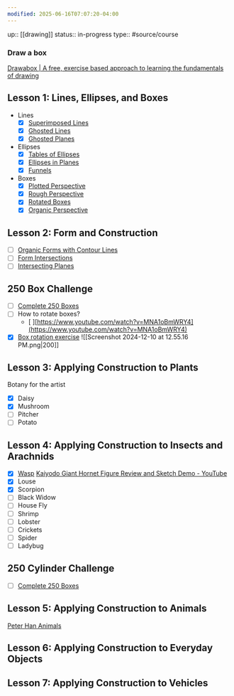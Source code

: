 ```yaml
---
modified: 2025-06-16T07:07:20-04:00
---
```

up:: [[drawing]]
status:: in-progress
type:: #source/course

### Draw a box

[Drawabox | A free, exercise based approach to learning the fundamentals of drawing](https://drawabox.com/)

## Lesson 1: Lines, Ellipses, and Boxes
- Lines
	- [x] [Superimposed Lines](https://drawabox.com/lesson/1/superimposedlines)
	- [x] [Ghosted Lines](https://drawabox.com/lesson/1/ghostedlines)
	- [x] [Ghosted Planes](https://drawabox.com/lesson/1/ghostedplanes)
- Ellipses
	- [x] [Tables of Ellipses](https://drawabox.com/lesson/1/tablesofellipses)
	- [x] [Ellipses in Planes](https://drawabox.com/lesson/1/ellipsesinplanes)
	- [x] [Funnels](https://drawabox.com/lesson/1/funnels)
- Boxes
	- [x] [Plotted Perspective](https://drawabox.com/lesson/1/plottedperspective)
	- [x] [Rough Perspective](https://drawabox.com/lesson/1/roughperspective)
	- [x] [Rotated Boxes](https://drawabox.com/lesson/1/rotatedboxes)
	- [x] [Organic Perspective](https://drawabox.com/lesson/1/organicperspective)
## Lesson 2: Form and Construction
- [ ] [Organic Forms with Contour Lines](https://drawabox.com/lesson/2/organicforms)
- [ ] [Form Intersections](https://drawabox.com/lesson/2/formintersections)
- [ ] [Intersecting Planes](https://drawabox.com/lesson/2/intersectingplanes)

## 250 Box Challenge
- [ ] [Complete 250 Boxes](https://drawabox.com/250box)
- [ ] How to rotate boxes?
	- [ ][https://www.youtube.com/watch?v=MNA1oBmWRY4](https://www.youtube.com/watch?v=MNA1oBmWRY4)
- [x] [Box rotation exercise](https://www.youtube.com/watch?v=FEyoaEibF08&t=660s)
	![[Screenshot 2024-12-10 at 12.55.16 PM.png|200]]
## Lesson 3: Applying Construction to Plants
Botany for the artist
- [x] Daisy
- [x] Mushroom
- [ ] Pitcher
- [ ] Potato

## Lesson 4: Applying Construction to Insects and Arachnids
- [x] [Wasp](https://drawabox.com/lesson/4/2/video)
	[Kaiyodo Giant Hornet Figure Review and Sketch Demo - YouTube](https://www.youtube.com/watch?v=OjHwwCcJUrA&list=LL&index=6)
- [x] Louse
- [x] Scorpion
- [ ] Black Widow
- [ ] House Fly
- [ ] Shrimp
- [ ] Lobster
- [ ] Crickets
- [ ] Spider
- [ ] Ladybug

## 250 Cylinder Challenge
- [ ] [Complete 250 Boxes](https://drawabox.com/250box)

## Lesson 5: Applying Construction to Animals
[Peter Han Animals](https://www.youtube.com/watch?v=oYTPjYH0sEc&list=LL&index=7)

## Lesson 6: Applying Construction to Everyday Objects


## Lesson 7: Applying Construction to Vehicles
